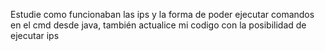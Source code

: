 Estudie como funcionaban las ips y la forma de poder ejecutar comandos en el cmd desde java, también actualice mi codigo con la posibilidad de ejecutar ips
